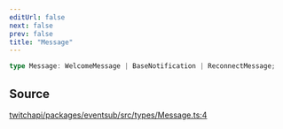 ```yaml
---
editUrl: false
next: false
prev: false
title: "Message"
---
```


```ts
type Message: WelcomeMessage | BaseNotification | ReconnectMessage;
```

## Source

[twitchapi/packages/eventsub/src/types/Message.ts:4](https://github.com/pablornc/twitchapi//blob/3baa008ac8be1133cbb9253985d5d4cd48b4e780/packages/eventsub/src/types/Message.ts#L4)
